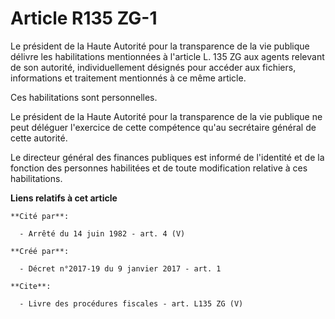 # Article R135 ZG-1

Le président de la Haute Autorité pour la transparence de la vie publique délivre les habilitations mentionnées à l'article
L. 135 ZG aux agents relevant de son autorité, individuellement désignés pour accéder aux fichiers, informations et
traitement mentionnés à ce même article. 

Ces habilitations sont personnelles. 

Le président de la Haute Autorité pour la transparence de la vie publique ne peut déléguer l'exercice de cette compétence
qu'au secrétaire général de cette autorité. 

Le directeur général des finances publiques est informé de l'identité et de la fonction des personnes habilitées et de toute
modification relative à ces habilitations.

**Liens relatifs à cet article**

	**Cité par**:

	  - Arrêté du 14 juin 1982 - art. 4 (V)

	**Créé par**:

	  - Décret n°2017-19 du 9 janvier 2017 - art. 1

	**Cite**:

	  - Livre des procédures fiscales - art. L135 ZG (V)
